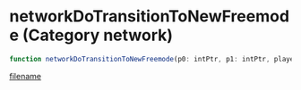 # networkDoTransitionToNewFreemode (Category network)

```js
function networkDoTransitionToNewFreemode(p0: intPtr, p1: intPtr, players: int, p3: boolean, p4: boolean, p5: boolean): Array
```

[filename](networkDoTransitionToNewFreemode_m.md ':include')